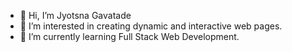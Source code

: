 - 👋 Hi, I’m Jyotsna Gavatade
- 👀 I’m interested in creating dynamic and interactive web pages.
- 🌱 I’m currently learning Full Stack Web Development.
<!---
Jyo20/Jyo20 is a ✨ special ✨ repository because its `README.md` (this file) appears on your GitHub profile.
You can click the Preview link to take a look at your changes.
--->
